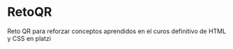 # RetoQR
Reto QR para reforzar conceptos aprendidos en el curos definitivo de HTML y CSS en platzi 
